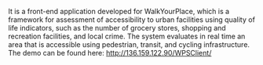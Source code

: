 It is a front-end application developed for WalkYourPlace, which is a framework for assessment of accessibility to urban facilities using quality of life indicators, such as the number of grocery stores, shopping and recreation facilities, and local crime. The system evaluates in real time an area that is accessible using pedestrian, transit, and cycling infrastructure. 
The demo can be found here: http://136.159.122.90/WPSClient/
